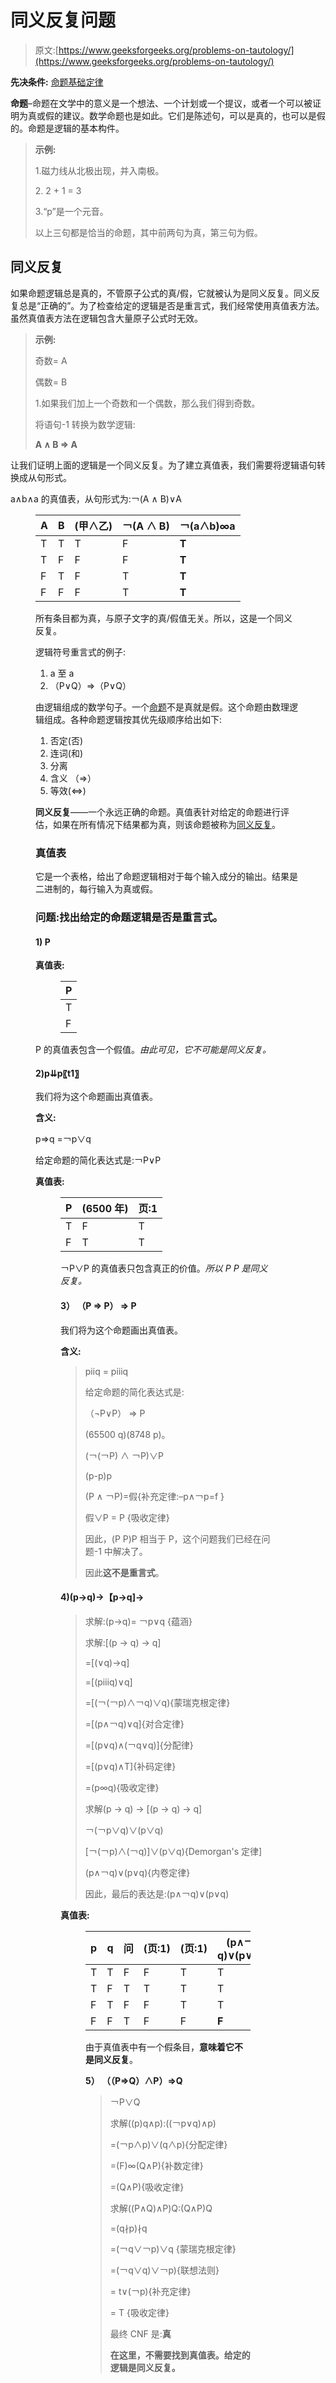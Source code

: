 # 同义反复问题

> 原文:[https://www.geeksforgeeks.org/problems-on-tautology/](https://www.geeksforgeeks.org/problems-on-tautology/)

**先决条件:** [命题基础](https://www.geeksforgeeks.org/mathematical-logic-propositional-equivalences/)[定律](https://www.geeksforgeeks.org/mathematical-logic-introduction-propositional-logic-set-2/)

**命题**–命题在文学中的意义是一个想法、一个计划或一个提议，或者一个可以被证明为真或假的建议。数学命题也是如此。它们是陈述句，可以是真的，也可以是假的。命题是逻辑的基本构件。

> **示例:**
> 
> 1.磁力线从北极出现，并入南极。
> 
> 2\. 2 + 1 = 3
> 
> 3.“p”是一个元音。
> 
> 以上三句都是恰当的命题，其中前两句为真，第三句为假。

## 同义反复

如果命题逻辑总是真的，不管原子公式的真/假，它就被认为是同义反复。同义反复总是“正确的”。为了检查给定的逻辑是否是重言式，我们经常使用真值表方法。虽然真值表方法在逻辑包含大量原子公式时无效。

> **示例:**
> 
> 奇数= A
> 
> 偶数= B
> 
> 1.如果我们加上一个奇数和一个偶数，那么我们得到奇数。
> 
> 将语句-1 转换为数学逻辑:
> 
> **A ∧ B ⇒ A**

让我们证明上面的逻辑是一个同义反复。为了建立真值表，我们需要将逻辑语句转换成从句形式。

a∧b∧a 的真值表，从句形式为:￢(A ∧ B)∨A

<figure class="table">

| A | B | (甲∧乙) | ￢(A ∧ B) | ￢(a∧b)∞a |
| --- | --- | --- | --- | --- |
| T | T | T | F | **T** |
| T | F | F | F | **T** |
| F | T | F | T | **T** |
| F | F | F | T | **T** |

所有条目都为真，与原子文字的真/假值无关。所以，这是一个同义反复。

逻辑符号重言式的例子:

1.  a 至 a
2.  （P∨Q）⇒（P∨Q）

由逻辑组成的数学句子。一个[命题](https://www.geeksforgeeks.org/proposition-logic/)不是真就是假。这个命题由数理逻辑组成。各种命题逻辑按其优先级顺序给出如下:

1.  否定(否)
2.  连词(和)
3.  分离
4.  含义 （⇒）
5.  等效(⇔)

**同义反复**——一个永远正确的命题。真值表针对给定的命题进行评估，如果在所有情况下结果都为真，则该命题被称为[同义反复](https://www.geeksforgeeks.org/mathematical-logic-propositional-equivalences/)。

### **真值表**

它是一个表格，给出了命题逻辑相对于每个输入成分的输出。结果是二进制的，每行输入为真或假。

### **问题:找出给定的命题逻辑是否是重言式。**

#### **1) P**

**真值表:**

<figure class="table">

| P |
| --- |
| T |
| F |

</figure>

P 的真值表包含一个假值。*由此可见，它不可能是同义反复。*

#### **2)p⇊p〖t1〗**

我们将为这个命题画出真值表。

**含义:**

p⇒q =￢p∨q

给定命题的简化表达式是:￢P∨P

**真值表:**

<figure class="table">

| P | (6500 年) | 页:1 |
| --- | --- | --- |
| T | F | T |
| F | T | T |

￢P∨P 的真值表只包含真正的价值。*所以 P P 是同义反复。*

#### **3） （P ⇒ P） ⇒ P**

我们将为这个命题画出真值表。

**含义:**

> pⅱq = pⅲq
> 
> 给定命题的简化表达式是:
> 
> （¬P∨P） ⇒ P
> 
> (65500 q)(8748 p)。
> 
> (￢(￢P) ∧ ￢P)∨P
> 
> (p-p)p
> 
> (P ∧ ￢P)=假{补充定律:–p∧￢p=f }
> 
> 假∨P = P {吸收定律}
> 
> 因此，(P P)P 相当于 P，这个问题我们已经在问题-1 中解决了。
> 
> 因此**这不是重言式**。

#### **4)(p→q)→【p→q]→**

> 求解:(p→q)= ￢p∨q {蕴涵}
> 
> 求解:[(p → q) → q]
> 
> =[(∨q)→q]
> 
> =[(pⅲq)∨q]
> 
> =[(￢(￢p)∧￢q)∨q){蒙瑞克根定律}
> 
> =[(p∧￢q)∨q]{对合定律}
> 
> =[(p∨q)∧(￢q∨q)]{分配律}
> 
> =[(p∨q)∧T]{补码定律}
> 
> =(p∞q){吸收定律}
> 
> 求解(p → q) → [(p → q) → q]
> 
> ￢(￢p∨q)∨(p∨q)
> 
> [￢(￢p)∧(￢q)]∨(p∨q){Demorgan's 定律]
> 
> (p∧￢q)∨(p∨q){内卷定律}
> 
> 因此，最后的表达是:(p∧￢q)∨(p∨q)

**真值表:**

<figure class="table">

| p | q | 问 | (页:1) | (页:1) | (p∧￢q)∨(p∨q) |
| --- | --- | --- | --- | --- | --- |
| T | T | F | F | T | T |
| T | F | T | T | T | T |
| F | T | F | F | T | T |
| F | F | T | F | F | **F** |

由于真值表中有一个假条目，**意味着它不是同义反复**。

**5） （（P⇒Q）∧P）⇒Q**

> ￢P∨Q
> 
> 求解((p)q∧p):((￢p∨q)∧p)
> 
> =(￢p∧p)∨(q∧p){分配定律}
> 
> =(F)∞(Q∧P){补数定律}
> 
> =(Q∧P){吸收定律}
> 
> 求解((P∧Q)∧P)Q:(Q∧P)Q
> 
> =(q∤p)∤q
> 
> =(￢q∨￢p)∨q {蒙瑞克根定律}
> 
> =(￢q∨q)∨￢p){联想法则}
> 
> = t∨(￢p){补充定律}
> 
> = T {吸收定律}
> 
> 最终 CNF 是:**真**
> 
> **在这里，不需要找到真值表。给定的逻辑是同义反复。**

</figure>

</figure>

</figure>